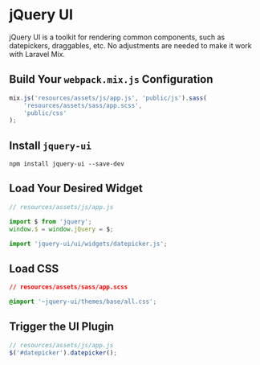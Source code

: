 # jQuery UI

jQuery UI is a toolkit for rendering common components, such as datepickers, draggables, etc. No adjustments are needed to make it work with Laravel Mix.

## Build Your `webpack.mix.js` Configuration

```js
mix.js('resources/assets/js/app.js', 'public/js').sass(
    'resources/assets/sass/app.scss',
    'public/css'
);
```

## Install `jquery-ui`

```
npm install jquery-ui --save-dev
```

## Load Your Desired Widget

```js
// resources/assets/js/app.js

import $ from 'jquery';
window.$ = window.jQuery = $;

import 'jquery-ui/ui/widgets/datepicker.js';
```

## Load CSS

```css
// resources/assets/sass/app.scss

@import '~jquery-ui/themes/base/all.css';
```

## Trigger the UI Plugin

```js
// resources/assets/js/app.js
$('#datepicker').datepicker();
```
